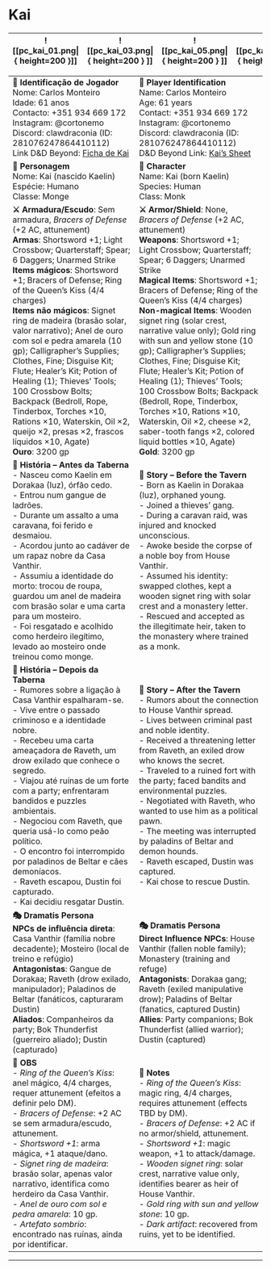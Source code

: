 # Kai


| ![[pc_kai_01.png\|{ height=200 }]] | ![[pc_kai_03.png\|{ height=200 } ]] | ![[pc_kai_05.png\|{ height=200 } ]] | ![[pc_kai_04.png\|{ height=200 }]] | ![[pc_kai_02.png\|{ height=100 }]] |
| ---------------------------------- | ----------------------------------- | ----------------------------------- | ---------------------------------- | ---------------------------------- |




|                                                                                                                                                                                                                                                                                                                                                                                                                                                                                                                                                                                                                                                                                                            |                                                                                                                                                                                                                                                                                                                                                                                                                                                                                                                                                                                                                                                                                                                  |
| ---------------------------------------------------------------------------------------------------------------------------------------------------------------------------------------------------------------------------------------------------------------------------------------------------------------------------------------------------------------------------------------------------------------------------------------------------------------------------------------------------------------------------------------------------------------------------------------------------------------------------------------------------------------------------------------------------------- | ---------------------------------------------------------------------------------------------------------------------------------------------------------------------------------------------------------------------------------------------------------------------------------------------------------------------------------------------------------------------------------------------------------------------------------------------------------------------------------------------------------------------------------------------------------------------------------------------------------------------------------------------------------------------------------------------------------------- |
| **📜 Identificação de Jogador**<br>Nome: Carlos Monteiro<br>Idade: 61 anos<br>Contacto: +351 934 669 172<br>Instagram: @cortonemo<br>Discord: clawdraconia (ID: 281076247864410112)<br>Link D&D Beyond: [Ficha de Kai](https://www.dndbeyond.com/characters/138666572/HccCZp)                                                                                                                                                                                                                                                                                                                                                                                                                              | **📜 Player Identification**<br>Name: Carlos Monteiro<br>Age: 61 years<br>Contact: +351 934 669 172<br>Instagram: @cortonemo<br>Discord: clawdraconia (ID: 281076247864410112)<br>D&D Beyond Link: [Kai’s Sheet](https://www.dndbeyond.com/characters/138666572/HccCZp)                                                                                                                                                                                                                                                                                                                                                                                                                                          |
| **🧙 Personagem**<br>Nome: Kai (nascido Kaelin)<br>Espécie: Humano<br>Classe: Monge                                                                                                                                                                                                                                                                                                                                                                                                                                                                                                                                                                                                                        | **🧙 Character**<br>Name: Kai (born Kaelin)<br>Species: Human<br>Class: Monk                                                                                                                                                                                                                                                                                                                                                                                                                                                                                                                                                                                                                                     |
| **⚔️ Armadura/Escudo**: Sem armadura, *Bracers of Defense* (+2 AC, attunement)<br>**Armas**: Shortsword +1; Light Crossbow; Quarterstaff; Spear; 6 Daggers; Unarmed Strike<br>**Items mágicos**: Shortsword +1; Bracers of Defense; Ring of the Queen’s Kiss (4/4 charges)<br>**Items não mágicos**: Signet ring de madeira (brasão solar, valor narrativo); Anel de ouro com sol e pedra amarela (10 gp); Calligrapher’s Supplies; Clothes, Fine; Disguise Kit; Flute; Healer’s Kit; Potion of Healing (1); Thieves’ Tools; 100 Crossbow Bolts; Backpack (Bedroll, Rope, Tinderbox, Torches ×10, Rations ×10, Waterskin, Oil ×2, queijo ×2, presas ×2, frascos líquidos ×10, Agate) <br>**Ouro**: 3200 gp | **⚔️ Armor/Shield**: None, *Bracers of Defense* (+2 AC, attunement)<br>**Weapons**: Shortsword +1; Light Crossbow; Quarterstaff; Spear; 6 Daggers; Unarmed Strike<br>**Magical Items**: Shortsword +1; Bracers of Defense; Ring of the Queen’s Kiss (4/4 charges)<br>**Non-magical Items**: Wooden signet ring (solar crest, narrative value only); Gold ring with sun and yellow stone (10 gp); Calligrapher’s Supplies; Clothes, Fine; Disguise Kit; Flute; Healer’s Kit; Potion of Healing (1); Thieves’ Tools; 100 Crossbow Bolts; Backpack (Bedroll, Rope, Tinderbox, Torches ×10, Rations ×10, Waterskin, Oil ×2, cheese ×2, saber-tooth fangs ×2, colored liquid bottles ×10, Agate)<br>**Gold**: 3200 gp |
| **📖 História – Antes da Taberna**<br>- Nasceu como Kaelin em Dorakaa (Iuz), órfão cedo.<br>- Entrou num gangue de ladrões.<br>- Durante um assalto a uma caravana, foi ferido e desmaiou.<br>- Acordou junto ao cadáver de um rapaz nobre da Casa Vanthir.<br>- Assumiu a identidade do morto: trocou de roupa, guardou um anel de madeira com brasão solar e uma carta para um mosteiro.<br>- Foi resgatado e acolhido como herdeiro ilegítimo, levado ao mosteiro onde treinou como monge.                                                                                                                                                                                                              | **📖 Story – Before the Tavern**<br>- Born as Kaelin in Dorakaa (Iuz), orphaned young.<br>- Joined a thieves’ gang.<br>- During a caravan raid, was injured and knocked unconscious.<br>- Awoke beside the corpse of a noble boy from House Vanthir.<br>- Assumed his identity: swapped clothes, kept a wooden signet ring with solar crest and a monastery letter.<br>- Rescued and accepted as the illegitimate heir, taken to the monastery where trained as a monk.                                                                                                                                                                                                                                          |
| **📖 História – Depois da Taberna**<br>- Rumores sobre a ligação à Casa Vanthir espalharam-se.<br>- Vive entre o passado criminoso e a identidade nobre.<br>- Recebeu uma carta ameaçadora de Raveth, um drow exilado que conhece o segredo.<br>- Viajou até ruínas de um forte com a party; enfrentaram bandidos e puzzles ambientais.<br>- Negociou com Raveth, que queria usá-lo como peão político.<br>- O encontro foi interrompido por paladinos de Beltar e cães demoníacos.<br>- Raveth escapou, Dustin foi capturado.<br>- Kai decidiu resgatar Dustin.                                                                                                                                           | **📖 Story – After the Tavern**<br>- Rumors about the connection to House Vanthir spread.<br>- Lives between criminal past and noble identity.<br>- Received a threatening letter from Raveth, an exiled drow who knows the secret.<br>- Traveled to a ruined fort with the party; faced bandits and environmental puzzles.<br>- Negotiated with Raveth, who wanted to use him as a political pawn.<br>- The meeting was interrupted by paladins of Beltar and demon hounds.<br>- Raveth escaped, Dustin was captured.<br>- Kai chose to rescue Dustin.                                                                                                                                                          |
| **🎭 Dramatis Persona**<br>**NPCs de influência direta**: Casa Vanthir (família nobre decadente); Mosteiro (local de treino e refúgio)<br>**Antagonistas**: Gangue de Dorakaa; Raveth (drow exilado, manipulador); Paladinos de Beltar (fanáticos, capturaram Dustin)<br>**Aliados**: Companheiros da party; Bok Thunderfist (guerreiro aliado); Dustin (capturado)                                                                                                                                                                                                                                                                                                                                        | **🎭 Dramatis Persona**<br>**Direct Influence NPCs**: House Vanthir (fallen noble family); Monastery (training and refuge)<br>**Antagonists**: Dorakaa gang; Raveth (exiled manipulative drow); Paladins of Beltar (fanatics, captured Dustin)<br>**Allies**: Party companions; Bok Thunderfist (allied warrior); Dustin (captured)                                                                                                                                                                                                                                                                                                                                                                              |
| **🔮 OBS**<br>- *Ring of the Queen’s Kiss*: anel mágico, 4/4 charges, requer attunement (efeitos a definir pelo DM).<br>- *Bracers of Defense*: +2 AC se sem armadura/escudo, attunement.<br>- *Shortsword +1*: arma mágica, +1 ataque/dano.<br>- *Signet ring de madeira*: brasão solar, apenas valor narrativo, identifica como herdeiro da Casa Vanthir.<br>- *Anel de ouro com sol e pedra amarela*: 10 gp.<br>- *Artefato sombrio*: encontrado nas ruínas, ainda por identificar.                                                                                                                                                                                                                     | **🔮 Notes**<br>- *Ring of the Queen’s Kiss*: magic ring, 4/4 charges, requires attunement (effects TBD by DM).<br>- *Bracers of Defense*: +2 AC if no armor/shield, attunement.<br>- *Shortsword +1*: magic weapon, +1 to attack/damage.<br>- *Wooden signet ring*: solar crest, narrative value only, identifies bearer as heir of House Vanthir.<br>- *Gold ring with sun and yellow stone*: 10 gp.<br>- *Dark artifact*: recovered from ruins, yet to be identified.                                                                                                                                                                                                                                         |

---
